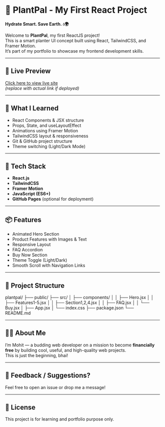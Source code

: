 # 🌿 PlantPal - My First React Project

**Hydrate Smart. Save Earth. 💧🌍**

Welcome to **PlantPal**, my first ReactJS project!  
This is a smart planter UI concept built using React, TailwindCSS, and Framer Motion.  
It’s part of my portfolio to showcase my frontend development skills.

---

## 🚀 Live Preview

[Click here to view live site](https://mrxohit.github.io/PlantPal/)  
*(replace with actual link if deployed)*

---

## 🧠 What I Learned

- React Components & JSX structure
- Props, State, and useLayoutEffect
- Animations using Framer Motion
- TailwindCSS layout & responsiveness
- Git & GitHub project structure
- Theme switching (Light/Dark Mode)

---

## 🔧 Tech Stack

- **React.js**
- **TailwindCSS**
- **Framer Motion**
- **JavaScript (ES6+)**
- **GitHub Pages** (optional for deployment)

---

## 📦 Features

- Animated Hero Section
- Product Features with Images & Text
- Responsive Layout
- FAQ Accordion
- Buy Now Section
- Theme Toggle (Light/Dark)
- Smooth Scroll with Navigation Links

---

## 📁 Project Structure

plantpal/
├── public/
├── src/
│ ├── components/
│ │ ├── Hero.jsx
│ │ ├── Features1-5.jsx
│ │ ├── Section1,2,4.jsx
│ │ ├── FAQ.jsx
│ │ └── Buy.jsx
│ ├── App.jsx
│ └── index.css
├── package.json
└── README.md


---

## 🙋‍♂️ About Me

I’m Mohit — a budding web developer on a mission to become **financially free** by building cool, useful, and high-quality web projects.  
This is just the beginning, bhai!

---

## 💬 Feedback / Suggestions?

Feel free to open an issue or drop me a message!

---

## 📜 License

This project is for learning and portfolio purpose only.

